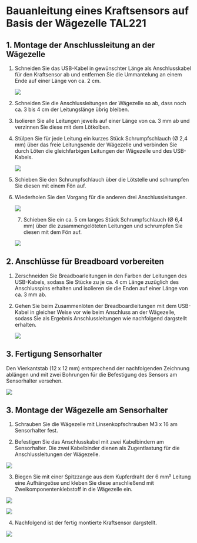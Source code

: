 # Bauanleitung eines Kraftsensors auf Basis der Wägezelle TAL221

## 1. Montage der Anschlussleitung an der Wägezelle
1. Schneiden Sie das USB-Kabel in gewünschter Länge als Anschlusskabel für den Kraftsensor ab und entfernen Sie die Ummantelung an einem Ende auf einer Länge von ca. 2 cm.

   ![](images/building_instructions/stripped_wires.png)

2. Schneiden Sie die Anschlussleitungen der Wägezelle so ab, dass noch ca. 3 bis 4 cm der Leitungslänge übrig bleiben.

3. Isolieren Sie alle Leitungen jeweils auf einer Länge von ca. 3 mm ab und verzinnen Sie diese mit dem Lötkolben.

4. Stülpen Sie für jede Leitung ein kurzes Stück Schrumpfschlauch (&Oslash; 2,4 mm) über das freie Leitungsende der Wägezelle und verbinden Sie durch Löten die gleichfarbigen Leitungen der Wägezelle und des USB-Kabels.

   ![](images/building_instructions/soldering_wires.png)

5. Schieben Sie den Schrumpfschlauch über die Lötstelle und schrumpfen Sie diesen mit einem Fön auf.

6. Wiederholen Sie den Vorgang für die anderen drei Anschlussleitungen.

   ![](images/building_instructions/wires_heat_shrink_tubing.png)

   7. Schieben Sie ein ca. 5 cm langes Stück Schrumpfschlauch (&Oslash; 6,4 mm) über die zusammengelöteten Leitungen und schrumpfen Sie diesen mit dem Fön auf.

   ![](images/building_instructions/cable_heat_shrink_tubing.png)

<div style="page-break-after: always;"></div>

## 2. Anschlüsse für Breadboard vorbereiten

1. Zerschneiden Sie Breadboarleitungen in den Farben der Leitungen des USB-Kabels, sodass Sie Stücke zu je ca. 4 cm Länge zuzüglich des Anschlusspins erhalten und isolieren sie die Enden auf einer Länge von ca. 3 mm ab.

2. Gehen Sie beim Zusammenlöten der Breadboardleitungen mit dem USB-Kabel in gleicher Weise vor wie beim Anschluss an der Wägezelle, sodass Sie als Ergebnis Anschlussleitungen wie nachfolgend dargstellt erhalten.

   ![](images/building_instructions/breadboard_wires.png)

<div style="page-break-after: always;"></div>

## 3. Fertigung Sensorhalter

Den Vierkantstab (12 x 12 mm) entsprechend der nachfolgenden Zeichnung ablängen und mit zwei Bohrungen für die Befestigung des Sensors am Sensorhalter versehen.

![](images/building_instructions/sensor_mounting.png)

## 3. Montage der Wägezelle am Sensorhalter

1. Schrauben Sie die Wägezelle mit Linsenkopfschrauben M3 x 16 am Sensorhalter fest.

2. Befestigen Sie das Anschlusskabel mit zwei Kabelbindern am Sensorhalter. Die zwei Kabelbinder dienen als Zugentlastung für die Anschlussleitungen der Wägezelle.

![](images/building_instructions/strain_relief.png)

3. Biegen Sie mit einer Spitzzange aus dem Kupferdraht der 6 mm&sup2; Leitung eine Aufhängeöse und kleben Sie diese anschließend mit Zweikomponentenklebstoff in die Wägezelle ein.

![](images/building_instructions/glue.png)

![](images/building_instructions/glue_completed.png)

4. Nachfolgend ist der fertig montierte Kraftsensor dargstellt.

![](images/building_instructions/completed_force_sensor.png)
